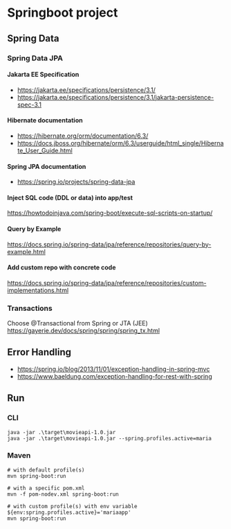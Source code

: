 # Springboot project

## Spring Data

### Spring Data JPA
#### Jakarta EE Specification
- https://jakarta.ee/specifications/persistence/3.1/
- https://jakarta.ee/specifications/persistence/3.1/jakarta-persistence-spec-3.1
#### Hibernate documentation
- https://hibernate.org/orm/documentation/6.3/
- https://docs.jboss.org/hibernate/orm/6.3/userguide/html_single/Hibernate_User_Guide.html
#### Spring JPA documentation
- https://spring.io/projects/spring-data-jpa
#### Inject SQL code (DDL or data) into app/test
https://howtodoinjava.com/spring-boot/execute-sql-scripts-on-startup/
#### Query by Example
https://docs.spring.io/spring-data/jpa/reference/repositories/query-by-example.html
#### Add custom repo with concrete code
https://docs.spring.io/spring-data/jpa/reference/repositories/custom-implementations.html

### Transactions
Choose @Transactional from Spring or JTA (JEE)
https://gayerie.dev/docs/spring/spring/spring_tx.html

## Error Handling
- https://spring.io/blog/2013/11/01/exception-handling-in-spring-mvc
- https://www.baeldung.com/exception-handling-for-rest-with-spring

## Run
### CLI
```
java -jar .\target\movieapi-1.0.jar
java -jar .\target\movieapi-1.0.jar --spring.profiles.active=maria
```

### Maven
```
# with default profile(s)
mvn spring-boot:run

# with a specific pom.xml
mvn -f pom-nodev.xml spring-boot:run

# with custom profile(s) with env variable
${env:spring.profiles.active}='mariaapp'
mvn spring-boot:run
```





